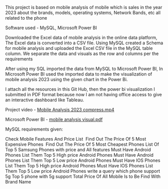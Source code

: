 This project is based on mobile analysis of mobile which is sales in the year 2023 about the brands, models, operating systems, Network Bands, etc all related to the phone


Software used - MySQL, Microsoft Power BI


Downloaded the Excel data of mobile analysis in the online data platform, The Excel data is converted into a CSV file.
Using MySQL created a Schema for mobile analysis and uploaded the Excel CSV file in the MySQL table column. We separate the data and visuals as the row and columns per the requirements

After using my SQL imported the data from MySQL to Microsoft Power BI, In Microsoft Power BI used the imported data to make the visualization of mobile analysis 2023 using the given chart in the Power Bi.


I attach all the resources in this Git Hub, then the power bi visualization I submitted in PDF format because now I am not having office access to give an interactive dashboard like Tableau.


Project video - [Mobile Analysis 2023 compress.mp4](https://github.com/venkatvishanth36/Mobile-Analysis/blob/main/Mobile%20Analysis%202023%20compress.mp4)

Microsoft Power BI - [mobile analysis visual.pdf](https://github.com/venkatvishanth36/Mobile-Analysis/blob/main/mobile%20analysis%20visual.pdf)

MySQL requirements given:

Check Mobile Features And Price List 
Find Out The Price Of 5 Most Expensive Phones 
Find Out The Price Of 5 Most Cheapest Phones
List Of Top 5 Samsung Phones with price and All features
Must Have Android Phones List Them Top 5 High price Android Phones
Must Have Android Phones List Them Top 5 Low price Android Phones
Must Have IOS Phones List Them Top 5 High price Android Phones
Must Have IOS Phones List Them Top 5 Low price Android Phones
write a query which phone support 5g
Top 5 phone with 5g support
Total Price Of All Mobile Is to Be Find With Brand Name
